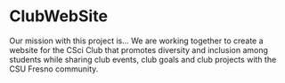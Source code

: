 # ClubWebSite
Our mission with this project is...
We are working together to create a website for the CSci Club that promotes diversity and inclusion among students while sharing club events, club goals and club projects with the CSU Fresno community. 

